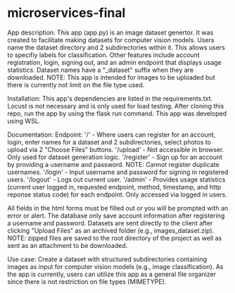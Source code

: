 # microservices-final

App description:
This app (app.py) is an image dataset genertor. It was created to facilitate making datasets for computer vision models.
Users name the dataset directory and 2 subdirectories within it. This allows users to specifiy labels for classification. 
Other features include account registration, login, signing out, and an admin endpoint that displays usage statistics.
Dataset names have a "_dataset" suffix when they are downloaded.
NOTE: This app is intended for images to be uploaded but there is currently not limit on the file type used.

Installation:
This app's dependencies are listed in the requirements.txt.
Locust is not necessary and is only used for load testing.
After cloning this repo, run the app by using the flask run command.
This app was developed using WSL. 

Documentation:
Endpoint:
'/' - Where users can register for an account, login, enter names for a dataset and 2 subdirectories, select photos to upload via 2 "Choose Files" buttons.
'/upload' - Not accessible in browser. Only used for dataset generation logic.
'/register' - Sign up for an account by providing a username and password. NOTE: Cannot register duplicate usernames. 
'/login' - Input username and password for signing in registered users.
'/logout' - Logs out current user.
'/admin' - Provides usage statistics (current user logged in, requested endpoint, method, timestamp, and http reponse status code) for each endpoint. Only accessed via logged in users.

All fields in the html forms must be filled out or you will be prompted with an error or alert. 
The database only save account information after registering a username and password.
Datasets are sent directly to the client after clicking "Upload Files" as an archived folder (e.g., images_dataset.zip).
NOTE: zipped files are saved to the root directory of the project as well as sent as an attachment to be downloaded.

Use case:
Create a dataset with structured subdirectories containing images as input for computer vision models (e.g., image classification).
As the app is currently, users can utilize this app as a general file organizer since there is not restriction on file types (MIMETYPE). 
